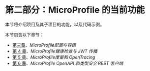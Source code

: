 # 第二部分：MicroProfile 的当前功能

本节将介绍项目及其子项目的功能，以及代码示例。

本节包含以下章节：

*   [第三章](03.html)、*MicroProfile配置与容错*
*   [第 4 章](04.html)、*MicroProfile健康检查与 JWT 传播*
*   [第 5 章](05.html)、*MicroProfile度量和 OpenTracing*
*   [第 6 章](06.html)、*MicroProfile OpenAPI 和类型安全 REST 客户端*